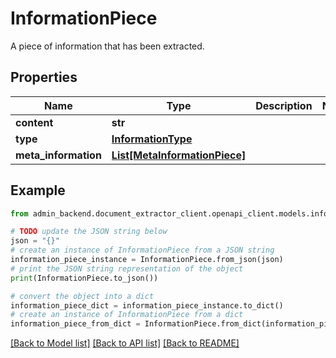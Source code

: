 # InformationPiece

A piece of information that has been extracted.

## Properties

Name | Type | Description | Notes
------------ | ------------- | ------------- | -------------
**content** | **str** |  | 
**type** | [**InformationType**](InformationType.md) |  | 
**meta_information** | [**List[MetaInformationPiece]**](MetaInformationPiece.md) |  | 

## Example

```python
from admin_backend.document_extractor_client.openapi_client.models.information_piece import InformationPiece

# TODO update the JSON string below
json = "{}"
# create an instance of InformationPiece from a JSON string
information_piece_instance = InformationPiece.from_json(json)
# print the JSON string representation of the object
print(InformationPiece.to_json())

# convert the object into a dict
information_piece_dict = information_piece_instance.to_dict()
# create an instance of InformationPiece from a dict
information_piece_from_dict = InformationPiece.from_dict(information_piece_dict)
```
[[Back to Model list]](../README.md#documentation-for-models) [[Back to API list]](../README.md#documentation-for-api-endpoints) [[Back to README]](../README.md)


